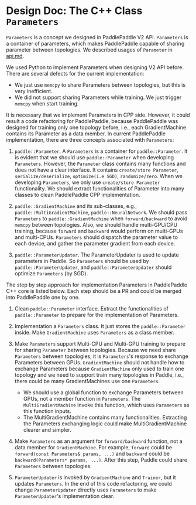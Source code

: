 # Design Doc: The C++ Class `Parameters`

`Parameters` is a concept we designed in PaddlePaddle V2 API. `Parameters` is a container of parameters, which makes PaddlePaddle capable of  sharing parameter between topologies. We described usages of `Parameter` in [api.md](./api.md).

We used Python to implement Parameters when designing V2 API before. There are several defects for the current implementation:
* We just use `memcpy` to share Parameters between topologies, but this is very inefficient.
* We did not support sharing Parameters while training. We just trigger `memcpy` when start training.

It is necessary that we implement Parameters in CPP side. However, it could result a code refactoring for PaddlePaddle, because PaddlePaddle was designed for training only one topology before, i.e., each GradientMachine contains its Parameter as a data member. In current PaddlePaddle implementation, there are three concepts associated with `Parameters`:

1. `paddle::Parameter`. A `Parameters` is a container for `paddle::Parameter`.
It is evident that we should use `paddle::Parameter` when developing `Parameters`.
However, the `Parameter` class contains many functions and does not have a clear interface.
It contains `create/store Parameter`, `serialize/deserialize`, `optimize(i.e SGD)`, `randomize/zero`.
When we developing `Parameters`, we only use `create/store Parameter` functionality.
We should extract functionalities of Parameter into many classes to clean PaddlePaddle CPP implementation.

2. `paddle::GradientMachine` and its sub-classes, e.g., `paddle::MultiGradientMachine`, `paddle::NeuralNetwork`.
We should pass `Parameters` to `paddle::GradientMachine` when `forward/backward` to avoid `memcpy` between topologies.
Also, we should handle multi-GPU/CPU training, because `forward` and `backward` would perform on multi-GPUs and multi-CPUs.
`Parameters` should dispatch the parameter value to each device, and gather the parameter gradient from each device.

3. `paddle::ParameterUpdater`. The ParameterUpdater is used to update parameters in Paddle.
So `Parameters` should be used by `paddle::ParameterUpdater`, and `paddle::ParameterUpdater` should optimize `Parameters` (by SGD).


The step by step approach for implementation Parameters in PaddlePaddle C++ core is listed below. Each step should be a PR and could be merged into PaddlePaddle one by one.

1. Clean `paddle::Parameter` interface. Extract the functionalities of `paddle::Parameter` to prepare for the implementation of Parameters.

2. Implementation a `Parameters` class. It just stores the `paddle::Parameter` inside. Make `GradientMachine` uses `Parameters` as a class member.

3. Make `Parameters` support Multi-CPU and Multi-GPU training to prepare for sharing `Parameter` between topologies.
Because we need share `Parameters` between topologies, it is `Parameters`'s response to exchange Parameters between GPUs.
`GradientMachine` should not handle how to exchange Parameters because `GradientMachine` only used to train one topology and we need to support train many topologies in Paddle, i.e., there could be many GradientMachines use one `Parameters`.
   * We should use a global function to exchange Parameters between GPUs, not a member function in `Parameters`. The `MultiGradientMachine` invoke this function, which uses `Parameters` as this function inputs.
   * The MultiGradientMachine contains many functionalities. Extracting the Parameters exchanging logic could make MultiGradientMachine clearer and simpler.

4. Make `Parameters` as an argument for `forward/backward` function, not a data member for `GradientMachine`. For example, `forward` could be `forward(const Parameters& params, ...)` and `backward` could be `backward(Parameters* params, ...)`. After this step, Paddle could share `Parameters` between topologies.

5. `ParameterUpdater` is invoked by `GradientMachine` and `Trainer`, but it updates `Parameters`. In the end of this code refactoring, we could change `ParameterUpdater` directly uses `Parameters` to make `ParameterUpdater`'s implementation clear.
